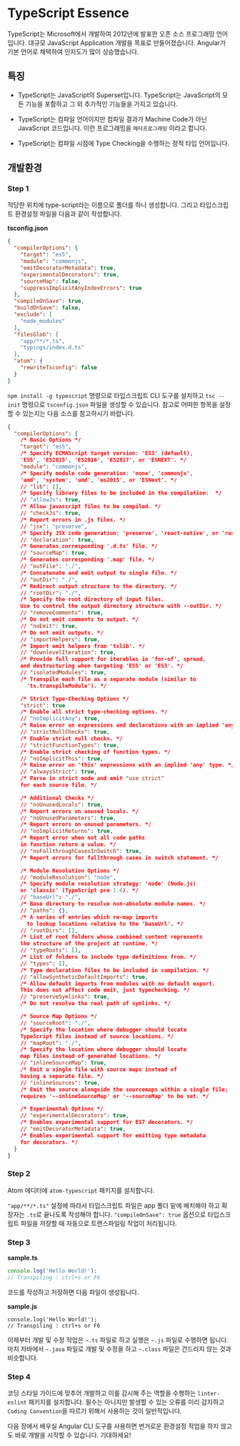# TypeScript Essence

TypeScript는 Microsoft에서 개발하여 2012년에 발표한 오픈 소스 프로그래밍 언어입니다. 대규모 JavaScript Application 개발을 목표로 만들어졌습니다. Angular가 기본 언어로 채택하여 인지도가 많이 상승했습니다.

## 특징

* TypeScript는 JavaScript의 Superset입니다. TypeScript는 JavaScript의 모든 기능을 포함하고 그 외 추가적인 기능들을 가지고 있습니다.

* TypeScript는 컴파일 언어이지만 컴파일 결과가 Machine Code가 아닌 JavaScript 코드입니다. 이런 프로그래밍을 `메타프로그래밍` 이라고 합니다.

* TypeScript는 컴파일 시점에 Type Checking을 수행하는 정적 타입 언어입니다.

## 개발환경

### Step 1

적당한 위치에 type-script라는 이름으로 폴더를 하나 생성합니다. 그리고 타입스크립트 환경설정 파일을 다음과 같이 작성합니다.

**tsconfig.json**

```JSON
{
  "compilerOptions": {
    "target": "es5",
    "module": "commonjs",
    "emitDecoratorMetadata": true,
    "experimentalDecorators": true,
    "sourceMap": false,
    "suppressImplicitAnyIndexErrors": true
  },
  "compileOnSave": true,
  "buildOnSave": false,
  "exclude": [
    "node_modules"
  ],
  "filesGlob": [
    "app/**/*.ts",
    "typings/index.d.ts"
  ],
  "atom": {
    "rewriteTsconfig": false
  }
}
```

`npm install -g typescript` 명령으로 타입스크립트 CLI 도구를 설치하고 `tsc --init` 명령으로 `tsconfig.json` 파일을 생성할 수 있습니다. 참고로 어떠한 항목을 설정할 수 있는지는 다음 소스를 참고하시기 바랍니다.

```JSON
{
  "compilerOptions": {
    /* Basic Options */
    "target": "es5",                          
    /* Specify ECMAScript target version: 'ES3' (default), 
    'ES5', 'ES2015', 'ES2016', 'ES2017', or 'ESNEXT'. */
    "module": "commonjs",                     
    /* Specify module code generation: 'none', 'commonjs', 
    'amd', 'system', 'umd', 'es2015', or 'ESNext'. */
    // "lib": [],                             
    /* Specify library files to be included in the compilation:  */
    // "allowJs": true,                       
    /* Allow javascript files to be compiled. */
    // "checkJs": true,                       
    /* Report errors in .js files. */
    // "jsx": "preserve",                     
    /* Specify JSX code generation: 'preserve', 'react-native', or 'react'. */
    // "declaration": true,                   
    /* Generates corresponding '.d.ts' file. */
    // "sourceMap": true,                     
    /* Generates corresponding '.map' file. */
    // "outFile": "./",                       
    /* Concatenate and emit output to single file. */
    // "outDir": "./",                        
    /* Redirect output structure to the directory. */
    // "rootDir": "./",                       
    /* Specify the root directory of input files. 
    Use to control the output directory structure with --outDir. */
    // "removeComments": true,                
    /* Do not emit comments to output. */
    // "noEmit": true,                        
    /* Do not emit outputs. */
    // "importHelpers": true,                 
    /* Import emit helpers from 'tslib'. */
    // "downlevelIteration": true,            
    /* Provide full support for iterables in 'for-of', spread, 
    and destructuring when targeting 'ES5' or 'ES3'. */
    // "isolatedModules": true,               
    /* Transpile each file as a separate module (similar to 
      'ts.transpileModule'). */

    /* Strict Type-Checking Options */
    "strict": true                            
    /* Enable all strict type-checking options. */
    // "noImplicitAny": true,                 
    /* Raise error on expressions and declarations with an implied 'any' type. */
    // "strictNullChecks": true,              
    /* Enable strict null checks. */
    // "strictFunctionTypes": true,           
    /* Enable strict checking of function types. */
    // "noImplicitThis": true,                
    /* Raise error on 'this' expressions with an implied 'any' type. */
    // "alwaysStrict": true,                  
    /* Parse in strict mode and emit "use strict" 
    for each source file. */

    /* Additional Checks */
    // "noUnusedLocals": true,                
    /* Report errors on unused locals. */
    // "noUnusedParameters": true,            
    /* Report errors on unused parameters. */
    // "noImplicitReturns": true,             
    /* Report error when not all code paths 
    in function return a value. */
    // "noFallthroughCasesInSwitch": true,    
    /* Report errors for fallthrough cases in switch statement. */

    /* Module Resolution Options */
    // "moduleResolution": "node",            
    /* Specify module resolution strategy: 'node' (Node.js) 
    or 'classic' (TypeScript pre-1.6). */
    // "baseUrl": "./",                       
    /* Base directory to resolve non-absolute module names. */
    // "paths": {},                           
    /* A series of entries which re-map imports 
      to lookup locations relative to the 'baseUrl'. */
    // "rootDirs": [],                        
    /* List of root folders whose combined content represents 
    the structure of the project at runtime. */
    // "typeRoots": [],                       
    /* List of folders to include type definitions from. */
    // "types": [],                           
    /* Type declaration files to be included in compilation. */
    // "allowSyntheticDefaultImports": true,  
    /* Allow default imports from modules with no default export. 
    This does not affect code emit, just typechecking. */
    // "preserveSymlinks": true,              
    /* Do not resolve the real path of symlinks. */

    /* Source Map Options */
    // "sourceRoot": "./",                    
    /* Specify the location where debugger should locate 
    TypeScript files instead of source locations. */
    // "mapRoot": "./",                       
    /* Specify the location where debugger should locate 
    map files instead of generated locations. */
    // "inlineSourceMap": true,               
    /* Emit a single file with source maps instead of 
    having a separate file. */
    // "inlineSources": true,                 
    /* Emit the source alongside the sourcemaps within a single file; 
    requires '--inlineSourceMap' or '--sourceMap' to be set. */

    /* Experimental Options */
    // "experimentalDecorators": true,        
    /* Enables experimental support for ES7 decorators. */
    // "emitDecoratorMetadata": true,         
    /* Enables experimental support for emitting type metadata 
    for decorators. */
  }
}
```

### Step 2

Atom 에디터에 `atom-typescript` 패키지를 설치합니다.

`"app/**/*.ts"` 설정에 따라서 타입스크립트 파일은 app 폴더 밑에 배치해야 하고 확장자는 `.ts`로 끝나도록 작성해야 합니다. `"compileOnSave": true` 옵션으로 타입스크립트 파일을 저장할 때 자동으로 트랜스파일링 작업이 처리됩니다.

### Step 3

**sample.ts**

```TypeScript
console.log('Hello World!');
// Transpiling : ctrl+s or F6
```

코드를 작성하고 저장하면 다음 파일이 생성됩니다.

**sample.js**

```
console.log('Hello World!');
// Transpiling : ctrl+s or F6
```

이제부터 개발 및 수정 작업은 `~.ts` 파일로 하고 실행은 `~.js` 파일로 수행하면 됩니다. 마치 자바에서 `~.java` 파일로 개발 및 수정을 하고 `~.class` 파일은 건드리지 않는 것과 비슷합니다.

### Step 4

코딩 스타일 가이드에 맞추어 개발하고 이를 감시해 주는 역할을 수행하는 `linter-eslint` 패키지를 설치합니다. 필수는 아니지만 발생할 수 있는 오류를 미리 감지하고 `Coding Convention`을 따르기 위해서 사용하는 것이 일반적입니다.

다음 장에서 배우실 Angular CLI 도구를 사용하면 번거로운 환경설정 작업을 하지 않고도 바로 개발을 시작할 수 있습니다. 기대하세요!

